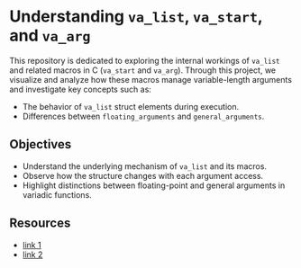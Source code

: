 # Understanding `va_list`, `va_start`, and `va_arg`

This repository is dedicated to exploring the internal workings of `va_list` and related macros in C (`va_start` and `va_arg`). Through this project, we visualize and analyze how these macros manage variable-length arguments and investigate key concepts such as:

- The behavior of `va_list` struct elements during execution.
- Differences between `floating_arguments` and `general_arguments`.

## Objectives

- Understand the underlying mechanism of `va_list` and its macros.
- Observe how the structure changes with each argument access.
- Highlight distinctions between floating-point and general arguments in variadic functions.

## Resources

* [link 1](https://miro.com/app/board/uXjVN-42a5k=/)
* [link 2](https://softwareengineering.stackexchange.com/questions/232838/what-is-the-underlying-mechanism-behind-va-list-and-where-is-it-defined)
